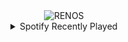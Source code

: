 <div align="center">
<picture>
    <source media="(prefers-color-scheme: dark)" srcset="https://i.ibb.co/k69Gj4th/output-gif.gif">
    <source media="(prefers-color-scheme: light)" srcset="https://i.ibb.co/k69Gj4th/output-gif.gif">
    <img alt="RENOS" src="https://i.ibb.co/k69Gj4th/output-gif.gif">
</picture>
<details>
<summary>Spotify Recently Played</summary>
<img src="https://spotify-recently-played-readme.vercel.app/api?user=31d6d6zerc5ct6kck32na2ozsqf4&unique=1&width=400" alt="Spotify" />
</details>
</div>

<!-- Image deletion URL: https://ibb.co/sJ6gnKZF/9133b8d87b280d3d6ebbb2c9e457e664 -->